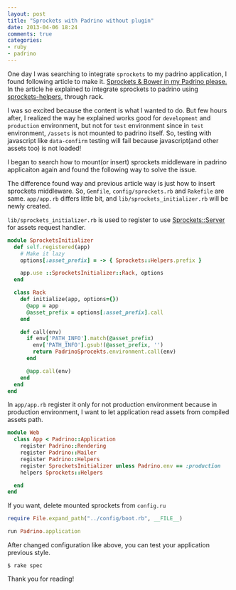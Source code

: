 ```yaml
---
layout: post
title: "Sprockets with Padrino without plugin"
date: 2013-04-06 18:24
comments: true
categories:
- ruby
- padrino
---
```


One day I was searching to integrate `sprockets` to my padrino application, I found following article to make it.
[Sprockets & Bower in my Padrino please.](http://arthurchiu.com/posts/20130328-sprockets_bower_padrino)
In the article he explained to integrate sprockets to padrino using [sprockets-helpers](https://github.com/petebrowne/sprockets-helpers), through rack.

I was so excited because the content is what I wanted to do. But few hours after, I realized the way he explained works good for `development` and `production` environment, but not for `test` environment since in `test` environment,
`/assets` is not mounted to padrino itself. So, testing with javascript like `data-confirm` testing will fail because javascript(and other assets too) is not loaded!

I began to search how to mount(or insert) sprockets middleware in padrino applicaiton again and found the following way to solve the issue.

The difference found way and previous article way is just how to insert sprockets middleware.
So, `Gemfile`, `config/sprockets.rb` and `Rakefile` are same.
`app/app.rb` differs little bit, and `lib/sprockets_initializer.rb` will be newly created.

`lib/sprockets_initializer.rb` is used to register to use [Sprockets::Server](https://github.com/sstephenson/sprockets/blob/master/lib/sprockets/server.rb) for assets request handler.

```ruby lib/sprockets_initializer.rb
module SprocketsInitializer
  def self.registered(app)
    # Make it lazy
    options[:asset_prefix] = -> { Sprockets::Helpers.prefix }

    app.use ::SprocketsInitializer::Rack, options
  end

  class Rack
    def initialize(app, options={})
      @app = app
      @asset_prefix = options[:asset_prefix].call
    end

    def call(env)
      if env['PATH_INFO'].match(@asset_prefix)
        env['PATH_INFO'].gsub!(@asset_prefix, '')
        return PadrinoSprocekts.environment.call(env)
      end

      @app.call(env)
    end
  end
end
```

In `app/app.rb` register it only for not production environment because in production environment, I want to let application read assets from compiled assets path.

``` ruby app/app.rb
module Web
  class App < Padrino::Application
    register Padrino::Rendering
    register Padrino::Mailer
    register Padrino::Helpers
    register SprocketsInitializer unless Padrino.env == :production
    helpers Sprockets::Helpers

  end
end
```

If you want, delete mounted sprockets from `config.ru`

``` ruby config.ru
require File.expand_path("../config/boot.rb", __FILE__)

run Padrino.application
```

After changed configuration like above, you can test your application previous style.

```plain
$ rake spec
```

Thank you for reading!
